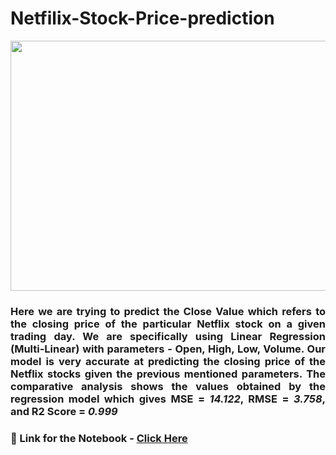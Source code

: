 # Netfilix-Stock-Price-prediction


<img src="https://user-images.githubusercontent.com/91028101/230793202-a828d704-1067-49a1-b9cd-4ace89193ec3.gif" width="1000" height="400">


### <p align="justify">Here we are trying to predict the Close Value which refers to the closing price of the particular Netflix stock on a given trading day. We are specifically using Linear Regression (Multi-Linear) with parameters - Open, High, Low, Volume. Our model is very accurate at predicting the closing price of the Netflix stocks given the previous mentioned parameters. The comparative analysis shows the values obtained by the regression model which gives MSE = <em>14.122</em>, RMSE = <em>3.758</em>, and R2 Score = <em>0.999</em></p>

### 📌 Link for the Notebook - <a href="https://www.kaggle.com/code/subhajeetdas/netflix-stock-price-prediction">Click Here</a>
